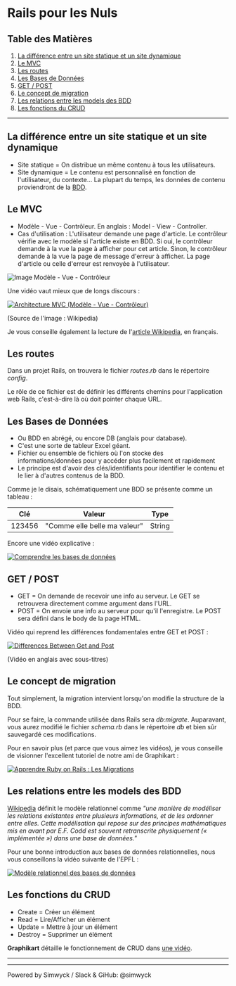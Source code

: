 # Rails pour les Nuls

## Table des Matières

1. [La différence entre un site statique et un site dynamique](#statdyn)
2. [Le MVC](#mvc)
3. [Les routes](#routes)
4. [Les Bases de Données](#bdd)
5. [GET / POST](#getpost)
6. [Le concept de migration](#migr)
7. [Les relations entre les models des BDD](#models)
8. [Les fonctions du CRUD](#crud)

---

## <a name="statdyn"></a>La différence entre un site statique et un site dynamique

* Site statique = On distribue un même contenu à tous les utilisateurs.
* Site dynamique = Le contenu est personnalisé en fonction de l'utilisateur, du contexte... La plupart du temps, les données de contenu proviendront de la [BDD](#bdd).

## <a name="mvc"></a>Le MVC

* Modèle - Vue - Contrôleur. En anglais : Model - View - Controller.
* Cas d'utilisation : L'utilisateur demande une page d'article. Le contrôleur vérifie avec le modèle si l'article existe en BDD. Si oui, le contrôleur demande à la vue la page à afficher pour cet article. Sinon, le contrôleur demande à la vue la page de message d'erreur à afficher. La page d'article ou celle d'erreur est renvoyée à l'utilisateur.

![Image Modèle - Vue - Contrôleur](https://upload.wikimedia.org/wikipedia/commons/6/63/ModeleMVC.png "Modèle - Vue - Contrôleur")

Une vidéo vaut mieux que de longs discours :

[![Architecture MVC (Modèle - Vue - Contrôleur)](https://img.youtube.com/vi/PuBjF8CRWWE/0.jpg)](https://www.youtube.com/watch?v=PuBjF8CRWWE)

(Source de l'image : Wikipedia)

Je vous conseille également la lecture de l'[article Wikipedia](https://fr.wikipedia.org/wiki/Mod%C3%A8le-vue-contr%C3%B4leur), en français.

## <a name="routes"></a>Les routes

Dans un projet Rails, on trouvera le fichier *routes.rb* dans le répertoire *config*.

Le rôle de ce fichier est de définir les différents chemins pour l'application web Rails, c'est-à-dire là où doit pointer chaque URL.

## <a name="bdd"></a>Les Bases de Données

* Ou BDD en abrégé, ou encore DB (anglais pour database).
* C'est une sorte de tableur Excel géant.
* Fichier ou ensemble de fichiers où l'on stocke des informations/données pour y accéder plus facilement et rapidement
* Le principe est d'avoir des clés/identifiants pour identifier le contenu et le lier à d'autres contenus de la BDD.

Comme je le disais, schématiquement une BDD se présente comme un tableau :

**Clé** | **Valeur** | **Type**
--- | --- | ---
123456 | "Comme elle belle ma valeur" | String

Encore une vidéo explicative :

[![Comprendre les bases de données](https://img.youtube.com/vi/tmMmEYknwek/0.jpg)](https://www.youtube.com/watch?v=tmMmEYknwek)

## <a name="getpost"></a>GET / POST

* GET = On demande de recevoir une info au serveur. Le GET se retrouvera directement comme argument dans l'URL.
* POST = On envoie une info au serveur pour qu'il l'enregistre. Le POST sera défini dans le body de la page HTML.

Vidéo qui reprend les différences fondamentales entre GET et POST :

[![Differences Between Get and Post](https://img.youtube.com/vi/UObINRj2EGY/0.jpg)](https://www.youtube.com/watch?v=UObINRj2EGY)

(Vidéo en anglais avec sous-titres)

## <a name="migr"></a>Le concept de migration

Tout simplement, la migration intervient lorsqu'on modifie la structure de la BDD.

Pour se faire, la commande utilisée dans Rails sera *db:migrate*. Auparavant, vous aurez modifié le fichier *schema.rb* dans le répertoire *db* et bien sûr sauvegardé ces modifications.

Pour en savoir plus (et parce que vous aimez les vidéos), je vous conseille de visionner l'excellent tutoriel de notre ami de Graphikart :

[![Apprendre Ruby on Rails : Les Migrations](https://img.youtube.com/vi/LBtCqTeJvfg/0.jpg)](https://www.youtube.com/watch?v=LBtCqTeJvfg)

## <a name="models"></a>Les relations entre les models des BDD

[Wikipedia][1] définit le modèle relationnel comme *"une manière de modéliser les relations existantes entre plusieurs informations, et de les ordonner entre elles. Cette modélisation qui repose sur des principes mathématiques mis en avant par E.F. Codd est souvent retranscrite physiquement (« implémentée ») dans une base de données."*

Pour une bonne introduction aux bases de données relationnelles, nous vous conseillons la vidéo suivante de l'EPFL :

[![Modèle relationnel des bases de données](https://img.youtube.com/vi/4etRfqKF1XE/0.jpg)](https://www.youtube.com/watch?v=4etRfqKF1XE)

## <a name="crud"></a>Les fonctions du CRUD

* Create = Créer un élément
* Read = Lire/Afficher un élément
* Update = Mettre à jour un élément
* Destroy = Supprimer un élément

**Graphikart** détaille le fonctionnement de CRUD dans [une vidéo](https://www.grafikart.fr/formations/ruby-on-rails/crud).

---

[1]: https://fr.wikipedia.org/wiki/Mod%C3%A8le_relationnel

---

Powered by Simwyck / Slack & GiHub: @simwyck
